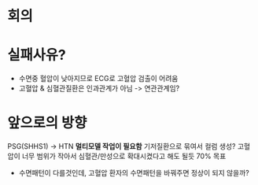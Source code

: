 # 회의

# 실패사유?
- 수면중 혈압이 낮아지므로 ECG로 고혈압 검출이 어려움
- 고혈압 & 심혈관질환은 인과관계가 아님 -> 연관관계임?
# 앞으로의 방향
PSG(SHHS1) -> HTN
**멀티모델 작업이 필요함**
기저질환으로 묶여서 컬럼 생성?
고혈압이 너무 범위가 작아서 심혈관/만성으로 확대시켰다고 해도 될듯
70% 목표
- 수면패턴이 다를것인데, 고혈압 환자의 수면패턴을 바꿔주면 정상이 되지 않을까?
